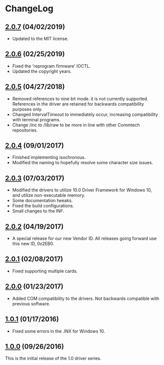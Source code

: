 # ChangeLog

## [2.0.7](https://github.com/commtech/asynccom-windows/releases/tag/v2.0.7) (04/02/2019)
- Updated to the MIT license.

## [2.0.6](https://github.com/commtech/asynccom-windows/releases/tag/v2.0.6) (02/25/2019)
- Fixed the 'reprogram firmware' IOCTL.
- Updated the copyright years.

## [2.0.5](https://github.com/commtech/asynccom-windows/releases/tag/v2.0.5) (04/27/2018)
- Removed references to nine bit mode. it is not currently supported. References in the driver are retained for backwards compatibility purposes only.
- Changed IntervalTimeout to immediately occur, increasing compatibility with terminal programs.
- Change /inc to /lib/raw to be more in line with other Commtech repositories.

## [2.0.4](https://github.com/commtech/asynccom-windows/releases/tag/v2.0.4) (09/01/2017)
- Finished implementing isochronous.
- Modified the naming to hopefully resolve some character size issues.

## [2.0.3](https://github.com/commtech/asynccom-windows/releases/tag/v2.0.3) (07/03/2017)
- Modified the drivers to utilize 10.0 Driver Framework for Windows 10, and utilize non-executable memory.
- Some documentation tweaks.
- Fixed the build configurations.
- Small changes to the INF.

## [2.0.2](https://github.com/commtech/asynccom-windows/releases/tag/v2.0.2) (04/19/2017)
- A special release for our new Vendor ID. All releases going forward use this new ID, 0x2EB0.

## [2.0.1](https://github.com/commtech/asynccom-windows/releases/tag/v2.0.1) (02/08/2017)
- Fixed supporting multiple cards.

## [2.0.0](https://github.com/commtech/asynccom-windows/releases/tag/v2.0.0) (01/23/2017)
- Added COM compatibility to the drivers. Not backwards compatible with previous software.

## [1.0.1](https://github.com/commtech/asynccom-windows/releases/tag/v1.0.1) (01/17/2016)
- Fixed some errors in the .INX for Windows 10.

## [1.0.0](https://github.com/commtech/asynccom-windows/releases/tag/v1.0.0) (09/26/2016)
This is the initial release of the 1.0 driver series.
